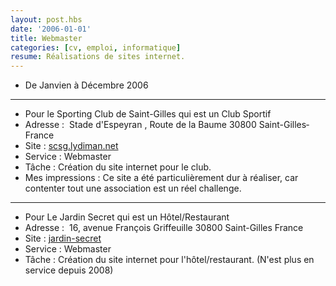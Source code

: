 ```yaml
---
layout: post.hbs
date: '2006-01-01'
title: Webmaster
categories: [cv, emploi, informatique]
resume: Réalisations de sites internet.
---
```


* De Janvien à Décembre 2006

----

* Pour le Sporting Club de Saint-Gilles qui est un Club Sportif
* Adresse : ­ Stade d'Espeyran , Route de la Baume­ 30800­ Saint-Gilles­ France
* Site : <a href="http://scsg.lydiman.net" target="_blank">scsg.lydiman.net</a>
* Service : Webmaster­
* Tâche : Création du site internet pour le club.
* Mes impressions : Ce site a été particulièrement dur à réaliser, car contenter tout une association est un réel challenge.

----

* Pour Le Jardin Secret qui est un Hôtel/Restaurant
* Adresse : ­ 16, avenue François Griffeuille­ 30800­ Saint-Gilles­ France
* Site : <a href="http://1.lydiman.net/client/jardin-secret" target="_blank">jardin-secret</a>
* Service : Webmaster­
* Tâche : Création du site internet pour l'hôtel/restaurant. (N'est plus en service depuis 2008)